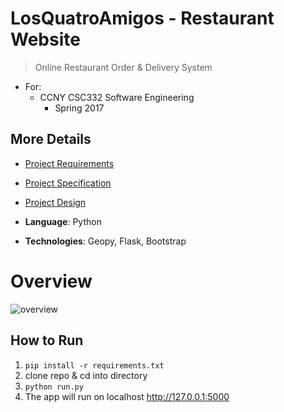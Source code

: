 # LosQuatroAmigos - Restaurant Website
> Online Restaurant Order & Delivery System

- For:
    - CCNY CSC332 Software Engineering
        - Spring 2017

## More Details
- [Project Requirements](https://github.com/justinfchin/losquatroamigos/blob/master/logistics/req.pdf)
- [Project Specification](https://github.com/justinfchin/losquatroamigos/blob/master/logistics/srs.pdf)
- [Project Design](https://github.com/justinfchin/losquatroamigos/blob/master/logistics/dr.pdf)

- **Language**: Python
- **Technologies**: Geopy, Flask, Bootstrap

# Overview
![overview](https://github.com/justinfchin/losquatroamigos/blob/master/overview.gif?raw)

## How to Run
1. `pip install -r requirements.txt`
2. clone repo & cd into directory
3. `python run.py`
4. The app will run on localhost http://127.0.0.1:5000


